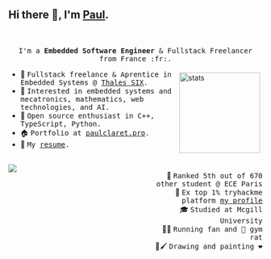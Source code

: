 ## Hi there 👋, I'm <b><a rel="nofollow noopener noreferrer" target="_blank" href="https://paulclaret.pro/portfolio">Paul</a></b>.

<p align="center">
  <br />
  <samp>
    <br>I'm a <b>Embedded Software Engineer</b> & Fullstack Freelancer from France :fr:.<br>
  </samp>
  <!--<img src="https://github.com/paulclrt/paulclrt/animation.gif alt="animation" width="100%"/>-->
</p>

<img src="https://github-readme-stats.vercel.app/api?username=paulclrt&show_icons=true&count_private=true" alt="stats" height="160" align="right" style="margin: 5px; margin-bottom: 20px;" />

- :rocket: <samp>Fullstack freelance & Aprentice in Embedded Systems  @ <a rel="nofollow noopener noreferrer" target="_blank" href="[https://www.thalesgroup.com/fr](https://www.thalesgroup.com/fr)">Thales SIX</a>.</samp>
- 🔭 <samp>Interested in embedded systems and mecatronics, mathematics, web technologies, and AI.</samp>
- 🌱 <samp>Open source enthusiast in C++, TypeScript, Python.</samp>
- 🏠 <samp>Portfolio at [paulclaret.pro](https://paul-claret.pro/portfolio/).</samp>
- 💬 <samp>My [resume](https://raw.githubusercontent.com/paulclrt/paulclrt/refs/heads/main/Paul%20Claret%20CV%20-%20alternance%20Syst%C3%A8mes%20embarqu%C3%A9s%20sep25-juin27.pdf.pdf).</samp>


<br />

<div style="display: grid; grid-template-columns: 1fr 1fr; grid-template-rows: 1fr;">

<img align="left" src="https://github-readme-stats.vercel.app/api/top-langs/?username=paulclrt&layout=compact&theme=buefy&hide_border=true"/>
<ul align="right">
   🥇 <samp>Ranked 5th out of 670 other student @ ECE Paris</samp> </br>
   🚀 <samp>Ex top 1% tryhackme platform <a href="https://tryhackme.com/p/451">my profile</a></samp> </br>
   🎓 <samp>Studied at Mcgill University</samp> </br>
  🏃🏻 <samp>Running fan and 💪 gym rat</samp> </br>
  🎨🖌️ <samp>Drawing and painting ❤️</samp> </br>
</ul>


</div>
